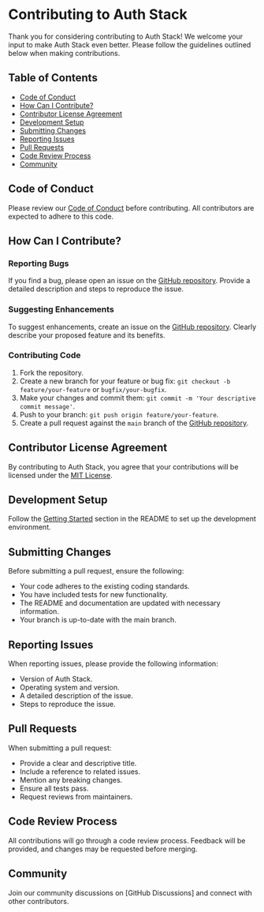 # Contributing to Auth Stack

Thank you for considering contributing to Auth Stack! We welcome your input to make Auth Stack even better. Please follow the guidelines outlined below when making contributions.

## Table of Contents

- [Code of Conduct](#code-of-conduct)
- [How Can I Contribute?](#how-can-i-contribute)
- [Contributor License Agreement](#contributor-license-agreement)
- [Development Setup](#development-setup)
- [Submitting Changes](#submitting-changes)
- [Reporting Issues](#reporting-issues)
- [Pull Requests](#pull-requests)
- [Code Review Process](#code-review-process)
- [Community](#community)

## Code of Conduct

Please review our [Code of Conduct](link-to-code-of-conduct) before contributing. All contributors are expected to adhere to this code.

## How Can I Contribute?

### Reporting Bugs

If you find a bug, please open an issue on the [GitHub repository](link-to-issues). Provide a detailed description and steps to reproduce the issue.

### Suggesting Enhancements

To suggest enhancements, create an issue on the [GitHub repository](link-to-issues). Clearly describe your proposed feature and its benefits.

### Contributing Code

1. Fork the repository.
2. Create a new branch for your feature or bug fix: `git checkout -b feature/your-feature` or `bugfix/your-bugfix`.
3. Make your changes and commit them: `git commit -m 'Your descriptive commit message'`.
4. Push to your branch: `git push origin feature/your-feature`.
5. Create a pull request against the `main` branch of the [GitHub repository](link-to-repo).

## Contributor License Agreement

By contributing to Auth Stack, you agree that your contributions will be licensed under the [MIT License](link-to-license).

## Development Setup

Follow the [Getting Started](link-to-readme#getting-started) section in the README to set up the development environment.

## Submitting Changes

Before submitting a pull request, ensure the following:

- Your code adheres to the existing coding standards.
- You have included tests for new functionality.
- The README and documentation are updated with necessary information.
- Your branch is up-to-date with the main branch.

## Reporting Issues

When reporting issues, please provide the following information:

- Version of Auth Stack.
- Operating system and version.
- A detailed description of the issue.
- Steps to reproduce the issue.

## Pull Requests

When submitting a pull request:

- Provide a clear and descriptive title.
- Include a reference to related issues.
- Mention any breaking changes.
- Ensure all tests pass.
- Request reviews from maintainers.

## Code Review Process

All contributions will go through a code review process. Feedback will be provided, and changes may be requested before merging.

## Community

Join our community discussions on [GitHub Discussions] and connect with other contributors.

